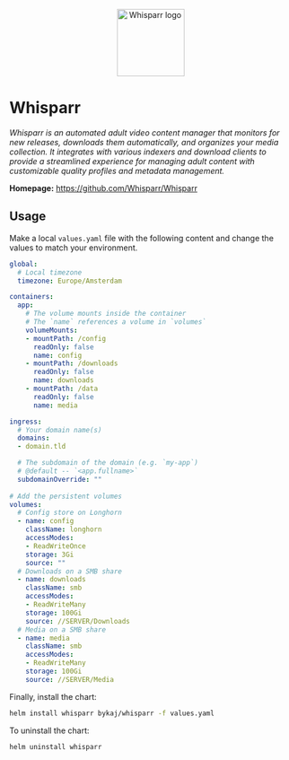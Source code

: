 <p align="center">
    <img src="https://cdn.jsdelivr.net/gh/selfhst/icons/svg/whisparr.svg" height="120" alt="Whisparr logo">
</p>

# Whisparr
*Whisparr is an automated adult video content manager that monitors for new releases, downloads them automatically, and organizes your media collection. It integrates with various indexers and download clients to provide a streamlined experience for managing adult content with customizable quality profiles and metadata management.*

**Homepage:** <https://github.com/Whisparr/Whisparr>

## Usage
Make a local `values.yaml` file with the following content and change the values to match your environment.
```yaml
global:
  # Local timezone
  timezone: Europe/Amsterdam

containers:
  app:
    # The volume mounts inside the container
    # The `name` references a volume in `volumes`
    volumeMounts:
    - mountPath: /config
      readOnly: false
      name: config
    - mountPath: /downloads
      readOnly: false
      name: downloads
    - mountPath: /data
      readOnly: false
      name: media

ingress:
  # Your domain name(s)
  domains: 
  - domain.tld

  # The subdomain of the domain (e.g. `my-app`)
  # @default -- `<app.fullname>`
  subdomainOverride: ""
  
# Add the persistent volumes
volumes:
  # Config store on Longhorn
  - name: config
    className: longhorn
    accessModes: 
    - ReadWriteOnce
    storage: 3Gi
    source: ""
  # Downloads on a SMB share
  - name: downloads
    className: smb
    accessModes: 
    - ReadWriteMany
    storage: 100Gi
    source: //SERVER/Downloads
  # Media on a SMB share
  - name: media
    className: smb
    accessModes: 
    - ReadWriteMany
    storage: 100Gi
    source: //SERVER/Media
```

Finally, install the chart:
```bash
helm install whisparr bykaj/whisparr -f values.yaml
```
To uninstall the chart:
```bash
helm uninstall whisparr
```